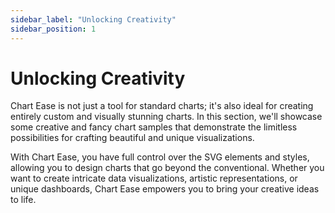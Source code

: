 ```yaml
---
sidebar_label: "Unlocking Creativity"
sidebar_position: 1
---
```


# Unlocking Creativity

Chart Ease is not just a tool for standard charts; it's also ideal for creating entirely custom and visually stunning charts. In this section, we'll showcase some creative and fancy chart samples that demonstrate the limitless possibilities for crafting beautiful and unique visualizations.

With Chart Ease, you have full control over the SVG elements and styles, allowing you to design charts that go beyond the conventional. Whether you want to create intricate data visualizations, artistic representations, or unique dashboards, Chart Ease empowers you to bring your creative ideas to life.
